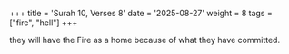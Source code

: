 +++
title = 'Surah 10, Verses 8'
date = '2025-08-27'
weight = 8
tags = ["fire", "hell"]
+++

they will have the Fire as a home because of what they have committed.